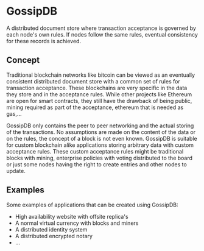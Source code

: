 # GossipDB
A distributed document store where transaction acceptance is governed by each node's own rules. If nodes follow the same rules, eventual consistency for these records is achieved.

## Concept
Traditional blockchain networks like bitcoin can be viewed as an eventually consistent distributed document store with a common set of rules for transaction acceptance. These blockchains are very specific in the data they store and in the acceptance rules. While other projects like Ethereum are open for smart contracts, they still have the drawback of being public, mining required as part of the acceptance, ethereum that is needed as gas,...

GossipDB only contains the peer to peer networking and the actual storing of the transactions. No assumptions are made on the content of the data or on the rules, the concept of a block is not even known.
GossipDB is suitable for custom blockchain alike applications storing arbitrary data with custom acceptance rules. These custom acceptance rules might be traditional blocks with mining, enterprise policies with voting distributed to the board or just some nodes having the right to create entries and other nodes to update.

## Examples
Some examples of applications that can be created using GossipDB:
* High availability website with offsite replica's
* A normal virtual currency with blocks and miners
* A distributed identity system
* A distributed encrypted notary
* ...
